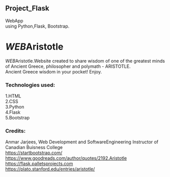 ## Project_Flask
WebApp <br> using Python,Flask, Bootstrap.
# <h1><em> WEB</em>Aristotle</h1>
<em> WEB</em>Aristotle.Website created to share wisdom of one of the greatest minds of Ancient Greece, philosopher and polymath - ARISTOTLE.<br>
Ancient Greece wisdom in your pocket!
Enjoy.

### Technologies used:
1.HTML<br>
2.CSS<br>
3.Python<br>
4.Flask<br>
5.Bootstrap<br>

### Credits:
Anmar Jarjees, Web Development and SoftwareEngineering Instructor   of   Canadian Buisness College<br>
https://startbootstrap.com/<br>
https://www.goodreads.com/author/quotes/2192.Aristotle<br>
https://flask.palletsprojects.com<br>
https://plato.stanford.edu/entries/aristotle/<br>
